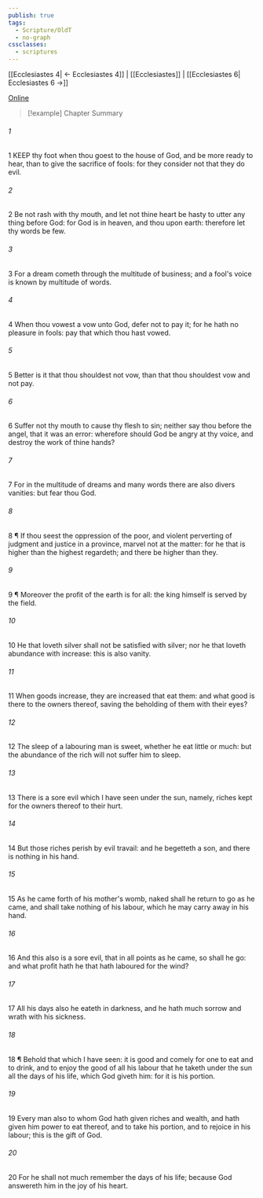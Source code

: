 ```yaml
---
publish: true
tags:
  - Scripture/OldT
  - no-graph
cssclasses:
  - scriptures
---
```

[[Ecclesiastes 4| ← Ecclesiastes 4]] | [[Ecclesiastes]] | [[Ecclesiastes 6| Ecclesiastes 6 →]]

[Online](https://churchofjesuschrist.org/study/scriptures/ot/eccl/5?lang=eng)

>[!example] Chapter Summary
>
###### 1
1 KEEP thy foot when thou goest to the house of God, and be more ready to hear, than to give the sacrifice of fools: for they consider not that they do evil.
###### 2
2 Be not rash with thy mouth, and let not thine heart be hasty to utter any thing before God: for God is in heaven, and thou upon earth: therefore let thy words be few.
###### 3
3 For a dream cometh through the multitude of business; and a fool's voice is known by multitude of words.
###### 4
4 When thou vowest a vow unto God, defer not to pay it; for he hath no pleasure in fools: pay that which thou hast vowed.
###### 5
5 Better is it that thou shouldest not vow, than that thou shouldest vow and not pay.
###### 6
6 Suffer not thy mouth to cause thy flesh to sin; neither say thou before the angel, that it was an error: wherefore should God be angry at thy voice, and destroy the work of thine hands?
###### 7
7 For in the multitude of dreams and many words there are also divers vanities: but fear thou God.
###### 8
8 ¶ If thou seest the oppression of the poor, and violent perverting of judgment and justice in a province, marvel not at the matter: for he that is higher than the highest regardeth; and there be higher than they.
###### 9
9 ¶ Moreover the profit of the earth is for all: the king himself is served by the field.
###### 10
10 He that loveth silver shall not be satisfied with silver; nor he that loveth abundance with increase: this is also vanity.
###### 11
11 When goods increase, they are increased that eat them: and what good is there to the owners thereof, saving the beholding of them with their eyes?
###### 12
12 The sleep of a labouring man is sweet, whether he eat little or much: but the abundance of the rich will not suffer him to sleep.
###### 13
13 There is a sore evil which I have seen under the sun, namely, riches kept for the owners thereof to their hurt.
###### 14
14 But those riches perish by evil travail: and he begetteth a son, and there is nothing in his hand.
###### 15
15 As he came forth of his mother's womb, naked shall he return to go as he came, and shall take nothing of his labour, which he may carry away in his hand.
###### 16
16 And this also is a sore evil, that in all points as he came, so shall he go: and what profit hath he that hath laboured for the wind?
###### 17
17 All his days also he eateth in darkness, and he hath much sorrow and wrath with his sickness.
###### 18
18 ¶ Behold that which I have seen: it is good and comely for one to eat and to drink, and to enjoy the good of all his labour that he taketh under the sun all the days of his life, which God giveth him: for it is his portion.
###### 19
19 Every man also to whom God hath given riches and wealth, and hath given him power to eat thereof, and to take his portion, and to rejoice in his labour; this is the gift of God.
###### 20
20 For he shall not much remember the days of his life; because God answereth him in the joy of his heart.



